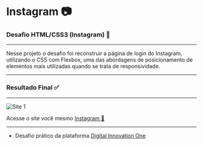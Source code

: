 # Instagram :camera:

### Desafio HTML/CSS3 (Instagram) :vibration_mode:
***
  Nesse projeto o desafio foi reconstruir a página de login do Instagram, utilizando o CSS com Flexbox, uma das abordagens de posicionamento de elementos mais utilizadas quando se trata de responsividade. 
***

### Resultado Final :white_check_mark:
***
 ![Site 1](https://github.com/ericcastroc/Dio-Bootcamp-FullStack/blob/main/Spread%20Fullstack%20Developer/Modulo%20HTML-CSS3/Instagram/Imagens/Instagram%20Site/Img-1.png?raw=true)
 

   Acesse o site você mesmo [Instagram :beginner:](https://ericcastroc.github.io/Dio-Bootcamp-FullStack/Spread%20Fullstack%20Developer/Modulo%20HTML-CSS3/Instagram/)
***
- Desafio prático da plataforma [Digital Innovation One](https://web.digitalinnovation.one/home "Digital Innovation One")
